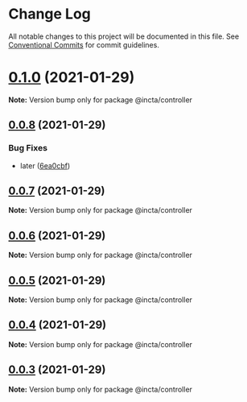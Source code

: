 # Change Log

All notable changes to this project will be documented in this file.
See [Conventional Commits](https://conventionalcommits.org) for commit guidelines.

# [0.1.0](https://github.com/interactitsoftware/incta/compare/v0.0.8...v0.1.0) (2021-01-29)

**Note:** Version bump only for package @incta/controller





## [0.0.8](https://github.com/interactitsoftware/incta/compare/v0.0.5...v0.0.8) (2021-01-29)


### Bug Fixes

* later ([6ea0cbf](https://github.com/interactitsoftware/incta/commit/6ea0cbfca0c7e65e130e97288b9bf2d14d1d74c2))





## [0.0.7](https://github.com/interactitsoftware/incta/compare/v0.0.5...v0.0.7) (2021-01-29)

**Note:** Version bump only for package @incta/controller





## [0.0.6](https://github.com/interactitsoftware/incta/compare/v0.0.5...v0.0.6) (2021-01-29)

**Note:** Version bump only for package @incta/controller





## [0.0.5](https://github.com/interactitsoftware/incta/compare/v0.0.4...v0.0.5) (2021-01-29)

**Note:** Version bump only for package @incta/controller





## [0.0.4](https://github.com/interactitsoftware/incta/compare/v0.0.3...v0.0.4) (2021-01-29)

**Note:** Version bump only for package @incta/controller





## [0.0.3](https://github.com/interactitsoftware/incta/compare/v0.0.2...v0.0.3) (2021-01-29)

**Note:** Version bump only for package @incta/controller
